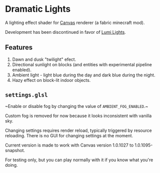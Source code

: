 # Dramatic Lights
A lighting effect shader for [Canvas](https://github.com/grondag/canvas) renderer (a fabric minecraft mod).

Development has been discontinued in favor of [Lumi Lights](https://github.com/spiralhalo/LumiLights).

## Features
1. Dawn and dusk "twilight" efect.
2. Directional sunlight on blocks (and entities with experimental pipeline enabled).
3. Ambient light - light blue during the day and dark blue during the night.
4. Hazy effect on block-lit indoor objects.

## `settings.glsl`
~Enable or disable fog by changing the value of `AMBIENT_FOG_ENABLED`.~

Custom fog is removed for now because it looks inconsistent with vanilla sky.

Changing settings requires render reload, typically triggered by resource reloading. There is no GUI for changing settings at the moment.

Current version is made to work with Canvas version 1.0.1027 to 1.0.1095-snapshot.

For testing only, but you can play normally with it if you know what you're doing.
